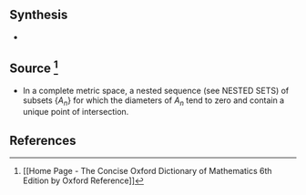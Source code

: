 ## Synthesis
- 
## Source [^1]
- In a complete metric space, a nested sequence (see NESTED SETS) of subsets $\left\{A_{n}\right\}$ for which the diameters of $A_{n}$ tend to zero and contain a unique point of intersection.
## References

[^1]: [[Home Page - The Concise Oxford Dictionary of Mathematics 6th Edition by Oxford Reference]]